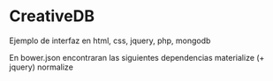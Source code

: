 # CreativeDB
Ejemplo de interfaz en html, css, jquery, php, mongodb

En bower.json encontraran las siguientes dependencias
materialize (+ jquery)
normalize



